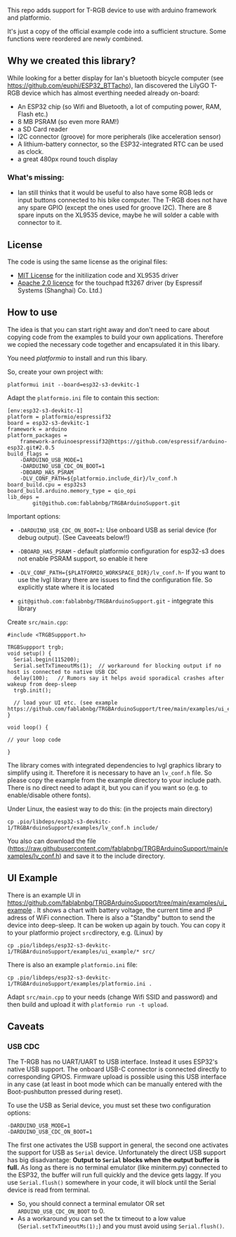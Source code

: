 This repo adds support for T-RGB device to use with arduino framework and platformio.

It's just a copy of the official example code into a sufficient structure. Some functions were reordered are newly combined. 

## Why we created this library?

While looking for a better display for Ian's bluetooth bicycle computer (see https://github.com/euphi/ESP32_BTTacho), Ian discovered the
LilyGO T-RGB device which has almost everthing needed already on-board:

* An ESP32 chip (so Wifi and Bluetooth, a lot of computing power, RAM, Flash etc.)
* 8 MB PSRAM (so even more RAM!)
* a SD Card reader
* I2C connector (groove) for more peripherals (like acceleration sensor)
* A lithium-battery connector, so the ESP32-integrated RTC can be used as clock.
* a great 480px round touch display

### What's missing:

* Ian still thinks that it would be useful to also have some RGB leds or input buttons connected to his bike computer.
The T-RGB does not have any spare GPIO (except the ones used for groove I2C).
There are 8 spare inputs on the XL9535 device, maybe he will solder a cable with connector to it.

## License

The code is using the same license as the original files:
* [MIT License](https://choosealicense.com/licenses/mit/) for the initilization code and XL9535 driver
* [Apache 2.0 licence](https://www.apache.org/licenses/LICENSE-2.0) for the touchpad ft3267 driver (by Espressif Systems (Shanghai) Co. Ltd.)

## How to use

The idea is that you can start right away and don't need to care about copying code from the examples
to build your own applications. Therefore we copied the necessary code together and encapsulated it in
this libary.

You need _platformio_ to install and run this libary.

So, create your own project with:

`platformui init --board=esp32-s3-devkitc-1`

Adapt the `platformio.ini` file to contain this section:

```
[env:esp32-s3-devkitc-1]
platform = platformio/espressif32
board = esp32-s3-devkitc-1
framework = arduino
platform_packages = 
	framework-arduinoespressif32@https://github.com/espressif/arduino-esp32.git#2.0.5
build_flags = 
	-DARDUINO_USB_MODE=1
	-DARDUINO_USB_CDC_ON_BOOT=1
	-DBOARD_HAS_PSRAM
	-DLV_CONF_PATH=${platformio.include_dir}/lv_conf.h
board_build.cpu = esp32s3
board_build.arduino.memory_type = qio_opi
lib_deps = 
        git@github.com:fablabnbg/TRGBArduinoSupport.git
``` 

Important options:

* `-DARDUINO_USB_CDC_ON_BOOT=1`: Use onboard USB as serial device (for debug output). (See Caveeats below!!)
* `-DBOARD_HAS_PSRAM` - default platformio configuration for esp32-s3 does not enable PSRAM support, so enable it here
* `-DLV_CONF_PATH={$PLATFORMIO_WORKSPACE_DIR}/lv_conf.h`- If you want to use the lvgl library there are issues to find the configuration file. So explicitly state where it is located

* `git@github.com:fablabnbg/TRGBArduinoSupport.git` - intgegrate this library

Create `src/main.cpp`:

```
#include <TRGBSuppport.h>

TRGBSuppport trgb;
void setup() {
  Serial.begin(115200);
  Serial.setTxTimeoutMs(1);  // workaround for blocking output if no host is connected to native USB CDC
  delay(100);   // Rumors say it helps avoid sporadical crashes after wakeup from deep-sleep
  trgb.init();
  
  // load your UI etc. (see example https://github.com/fablabnbg/TRGBArduinoSupport/tree/main/examples/ui_example)
}

void loop() {

// your loop code

}

```

The library comes with integrated dependencies to lvgl graphics library to simplify using it.
Therefore it is necessary to have an `lv_conf.h` file. So please copy the example from the example directory to your include path. There is no direct need to adapt it, but you can if you want so (e.g. to enable/disable othere fonts).

Under Linux, the easiest way to do this: (in the projects main directory)

```
cp .pio/libdeps/esp32-s3-devkitc-1/TRGBArduinoSupport/examples/lv_conf.h include/
```

You also can download the file (https://raw.githubusercontent.com/fablabnbg/TRGBArduinoSupport/main/examples/lv_conf.h) and save it to the include directory. 

## UI Example

There is an example UI in https://github.com/fablabnbg/TRGBArduinoSupport/tree/main/examples/ui_example .
It shows a chart with battery voltage, the current time and IP adress of WiFi connection. There is also a "Standby" button to send the device into deep-sleep. It can be woken up again by touch.
You can copy it to your platformio project `src`directory, e.g. (Linux) by
```
cp .pio/libdeps/esp32-s3-devkitc-1/TRGBArduinoSupport/examples/ui_example/* src/
```
There is also an example `platformio.ini` file:
```
cp .pio/libdeps/esp32-s3-devkitc-1/TRGBArduinoSupport/examples/platformio.ini .
```

Adapt `src/main.cpp` to your needs (change Wifi SSID and password) and then build and upload it with `platformio run -t upload`.

## Caveats

### USB CDC

The T-RGB has no UART/UART to USB interface. Instead it uses ESP32's native USB support. The onboard USB-C connector is connected directly to corresponding GPIOS. Firmware upload is possible using this USB interface in any case (at least in boot mode which can be manually entered with the Boot-pushbutton pressed during reset).

To use the USB as Serial device, you must set these two configuration options:

	-DARDUINO_USB_MODE=1
	-DARDUINO_USB_CDC_ON_BOOT=1

The first one activates the USB support in general, the second one activates the support for USB as `Serial` device.
Unfortunately the direct USB support has  big disadvantage: 
  **Output to `Serial` blocks when the output buffer is full.** As long as there is no terminal emulator (like miniterm.py) connected to the ESP32, the buffer will run full quickly and the device gets laggy. If you use `Serial.flush()` somewhere in your code, it will block until the Serial device is read from terminal.
  
  * So, you should connect a terminal emulator OR set `ARDUINO_USB_CDC_ON_BOOT` to 0. 
  * As a workaround you can set the tx timeout to a low value (`Serial.setTxTimeoutMs(1);`) and you must avoid using `Serial.flush()`.

